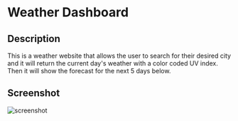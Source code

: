 # Weather Dashboard

## Description
This is a weather website that allows the user to search for their desired city and it will return the current day's weather with a color coded UV index. Then it will show the forecast for the next 5 days below. 

## Screenshot
![screenshot](https://user-images.githubusercontent.com/81639053/119419986-60001a80-bcc9-11eb-9246-c948a2639c9e.PNG)